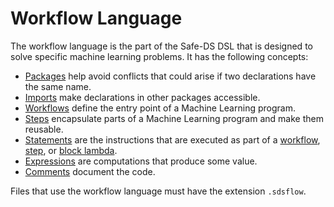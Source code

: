 # Workflow Language

The workflow language is the part of the Safe-DS DSL that is designed to solve specific machine learning problems. It has the following concepts:

* [Packages][packages] help avoid conflicts that could arise if two declarations have the same name.
* [Imports][imports] make declarations in other packages accessible.
* [Workflows][workflows] define the entry point of a Machine Learning program.
* [Steps][steps] encapsulate parts of a Machine Learning program and make them reusable.
* [Statements][statements] are the instructions that are executed as part of a [workflow][workflows], [step][steps], or [block lambda][block-lambdas].
* [Expressions][expressions] are computations that produce some value.
* [Comments][comments] document the code.

Files that use the workflow language must have the extension `.sdsflow`.

[packages]: docs/DSL/commoncommon/packages.md
[imports]: docs/DSL/commoncommon/imports.md
[workflows]: docs/DSL/workflow-language/workflows.md
[steps]: docs/DSL/workflow-language/steps.md
[statements]: docs/DSL/workflow-language/statements.md
[expressions]: docs/DSL/workflow-language/expressions.md
[block-lambdas]: docs/DSL/workflow-language/expressions.md#block-lambdas
[comments]: docs/DSL/commoncommon/comments.md
